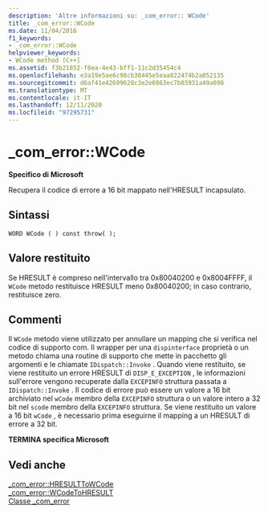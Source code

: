 ```yaml
---
description: 'Altre informazioni su: _com_error:: WCode'
title: _com_error::WCode
ms.date: 11/04/2016
f1_keywords:
- _com_error::WCode
helpviewer_keywords:
- WCode method [C++]
ms.assetid: f3b21852-f8ea-4e43-bff1-11c2d35454c4
ms.openlocfilehash: e3a19e5ae6c98cb38445e5eaa822474b2a852135
ms.sourcegitcommit: d6af41e42699628c3e2e6063ec7b03931a49a098
ms.translationtype: MT
ms.contentlocale: it-IT
ms.lasthandoff: 12/11/2020
ms.locfileid: "97295731"
---
```

# <a name="_com_errorwcode"></a>_com_error::WCode

**Specifico di Microsoft**

Recupera il codice di errore a 16 bit mappato nell'HRESULT incapsulato.

## <a name="syntax"></a>Sintassi

```
WORD WCode ( ) const throw( );
```

## <a name="return-value"></a>Valore restituito

Se HRESULT è compreso nell'intervallo tra 0x80040200 e 0x8004FFFF, il `WCode` metodo restituisce HRESULT meno 0x80040200; in caso contrario, restituisce zero.

## <a name="remarks"></a>Commenti

Il `WCode` metodo viene utilizzato per annullare un mapping che si verifica nel codice di supporto com. Il wrapper per una `dispinterface` proprietà o un metodo chiama una routine di supporto che mette in pacchetto gli argomenti e le chiamate `IDispatch::Invoke` . Quando viene restituito, se viene restituito un errore HRESULT di `DISP_E_EXCEPTION` , le informazioni sull'errore vengono recuperate dalla `EXCEPINFO` struttura passata a `IDispatch::Invoke` . Il codice di errore può essere un valore a 16 bit archiviato nel `wCode` membro della `EXCEPINFO` struttura o un valore intero a 32 bit nel `scode` membro della `EXCEPINFO` struttura. Se viene restituito un valore a 16 bit `wCode` , è necessario prima eseguirne il mapping a un HRESULT di errore a 32 bit.

**TERMINA specifica Microsoft**

## <a name="see-also"></a>Vedi anche

[_com_error::HRESULTToWCode](../cpp/com-error-hresulttowcode.md)<br/>
[_com_error::WCodeToHRESULT](../cpp/com-error-wcodetohresult.md)<br/>
[Classe _com_error](../cpp/com-error-class.md)
